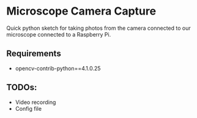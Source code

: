 # Microscope Camera Capture
Quick python sketch for taking photos from the camera connected to our microscope connected to a Raspberry Pi.

## Requirements
* opencv-contrib-python==4.1.0.25

## TODOs:
* Video recording
* Config file
